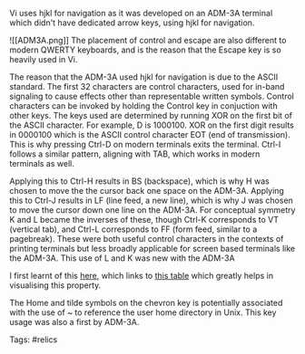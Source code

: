 Vi uses hjkl for navigation as it was developed on an ADM-3A terminal which didn't have dedicated arrow keys, using hjkl for navigation.

![[ADM3A.png]]
The placement of control and escape are also different to modern QWERTY keyboards, and is the reason that the Escape key is so heavily used in Vi.

The reason that the ADM-3A used hjkl for navigation is due to the ASCII standard.  The first 32 characters are control characters, used for in-band signaling to cause effects other than representable written symbols. Control characters can be invoked by holding the Control key in conjuction with other keys. The keys used are determined by running XOR on the first bit of the ASCII character.  For example, D is 1000100.  XOR on the first digit results in 0000100 which is the ASCII control character EOT (end of transmission).  This is why pressing Ctrl-D on modern terminals exits the terminal. Ctrl-I follows a similar pattern, aligning with TAB, which  works in modern terminals as well.

Applying this to Ctrl-H results in BS (backspace), which is why H was chosen to move the the cursor back one space on the ADM-3A. Applying this to Ctrl-J results in LF (line feed, a new line), which is why J was chosen to move the cursor down one line on the ADM-3A. For conceptual symmetry K and L became the inverses of these, though Ctrl-K corresponds to VT (vertical tab), and Ctrl-L corresponds to FF (form feed, similar to a pagebreak).  These were both useful control characters in the contexts of printing terminals but less  broadly applicable for screen based terminals like the ADM-3A. This use of L and K was new with the ADM-3A

I first learnt of this [here](https://twitter.com/hillelogram/status/1326600125569961991), which links to [this table](https://sltls.org/ASCII) which greatly helps in visualising this property.

The Home and tilde symbols on the chevron key is potentially associated with the use of ~ to reference the user home directory in Unix. This key usage was also a first by ADM-3A.

Tags: #relics 
